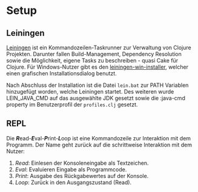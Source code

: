 # Setup

## Leiningen

[Leiningen](http://leiningen.org/) ist ein Kommandozeilen-Taskrunner zur Verwaltung von Clojure Projekten. Darunter fallen Build-Management, Dependency Resolution sowie die Möglichkeit, eigene Tasks zu beschreiben - quasi Cake für Clojure. Für Windows-Nutzer gibt es den [leiningen-win-installer](http://leiningen-win-installer.djpowell.net/), welcher einen grafischen Installationsdialog benutzt.

Nach Abschluss der Installation ist die Datei ``lein.bat`` zur PATH Variablen hinzugefügt worden, welche Leiningen startet. Des weiteren wurde LEIN_JAVA_CMD auf das ausgewählte JDK gesetzt sowie die :java-cmd property im Benutzerprofil der ``profiles.clj`` gesetzt.

## REPL

Die ***R***ead-***E***val-***P***rint-***L***oop ist eine Kommandozeile zur Interaktion mit dem Programm. Der Name geht zurück auf die schrittweise Interaktion mit dem Nutzer:

1. *Read*: Einlesen der Konsoleneingabe als Textzeichen.
2. *Eval*: Evaluieren Eingabe als Programmcode.
3. *Print*: Ausgabe des Rückgabewertes auf der Konsole.
4. *Loop*: Zurück in den Ausgangszustand (Read).
